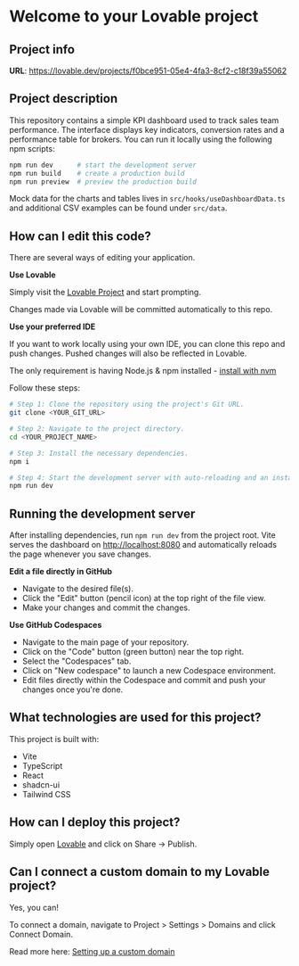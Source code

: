 # Welcome to your Lovable project

## Project info

**URL**: https://lovable.dev/projects/f0bce951-05e4-4fa3-8cf2-c18f39a55062

## Project description

This repository contains a simple KPI dashboard used to track sales team
performance. The interface displays key indicators, conversion rates and a
performance table for brokers. You can run it locally using the following npm
scripts:

```sh
npm run dev      # start the development server
npm run build    # create a production build
npm run preview  # preview the production build
```

Mock data for the charts and tables lives in `src/hooks/useDashboardData.ts` and
additional CSV examples can be found under `src/data`.

## How can I edit this code?

There are several ways of editing your application.

**Use Lovable**

Simply visit the [Lovable Project](https://lovable.dev/projects/f0bce951-05e4-4fa3-8cf2-c18f39a55062) and start prompting.

Changes made via Lovable will be committed automatically to this repo.

**Use your preferred IDE**

If you want to work locally using your own IDE, you can clone this repo and push changes. Pushed changes will also be reflected in Lovable.

The only requirement is having Node.js & npm installed - [install with nvm](https://github.com/nvm-sh/nvm#installing-and-updating)

Follow these steps:

```sh
# Step 1: Clone the repository using the project's Git URL.
git clone <YOUR_GIT_URL>

# Step 2: Navigate to the project directory.
cd <YOUR_PROJECT_NAME>

# Step 3: Install the necessary dependencies.
npm i

# Step 4: Start the development server with auto-reloading and an instant preview.
npm run dev
```

## Running the development server

After installing dependencies, run `npm run dev` from the project root. Vite
serves the dashboard on [http://localhost:8080](http://localhost:8080) and
automatically reloads the page whenever you save changes.

**Edit a file directly in GitHub**

- Navigate to the desired file(s).
- Click the "Edit" button (pencil icon) at the top right of the file view.
- Make your changes and commit the changes.

**Use GitHub Codespaces**

- Navigate to the main page of your repository.
- Click on the "Code" button (green button) near the top right.
- Select the "Codespaces" tab.
- Click on "New codespace" to launch a new Codespace environment.
- Edit files directly within the Codespace and commit and push your changes once you're done.

## What technologies are used for this project?

This project is built with:

- Vite
- TypeScript
- React
- shadcn-ui
- Tailwind CSS

## How can I deploy this project?

Simply open [Lovable](https://lovable.dev/projects/f0bce951-05e4-4fa3-8cf2-c18f39a55062) and click on Share -> Publish.

## Can I connect a custom domain to my Lovable project?

Yes, you can!

To connect a domain, navigate to Project > Settings > Domains and click Connect Domain.

Read more here: [Setting up a custom domain](https://docs.lovable.dev/tips-tricks/custom-domain#step-by-step-guide)
